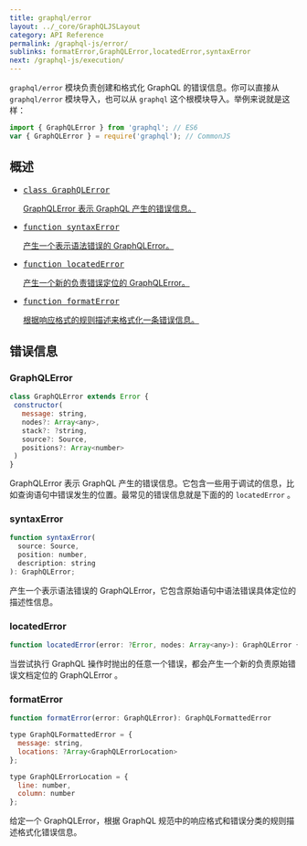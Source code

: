 ```yaml
---
title: graphql/error
layout: ../_core/GraphQLJSLayout
category: API Reference
permalink: /graphql-js/error/
sublinks: formatError,GraphQLError,locatedError,syntaxError
next: /graphql-js/execution/
---
```


`graphql/error` 模块负责创建和格式化 GraphQL 的错误信息。你可以直接从 `graphql/error` 模块导入，也可以从 `graphql` 这个根模块导入。举例来说就是这样：

```js
import { GraphQLError } from 'graphql'; // ES6
var { GraphQLError } = require('graphql'); // CommonJS
```

## 概述

<ul class="apiIndex">
  <li>
    <a href="#graphqlerror">
      <pre>class GraphQLError</pre>
      GraphQLError 表示 GraphQL 产生的错误信息。
    </a>
  </li>
  <li>
    <a href="#syntaxerror">
      <pre>function syntaxError</pre>
      产生一个表示语法错误的 GraphQLError。
    </a>
  </li>
  <li>
    <a href="#locatedError">
      <pre>function locatedError</pre>
      产生一个新的负责错误定位的 GraphQLError。
    </a>
  </li>
  <li>
    <a href="#formaterror">
      <pre>function formatError</pre>
      根据响应格式的规则描述来格式化一条错误信息。
    </a>
  </li>
</ul>

## 错误信息

### GraphQLError

```js
class GraphQLError extends Error {
 constructor(
   message: string,
   nodes?: Array<any>,
   stack?: ?string,
   source?: Source,
   positions?: Array<number>
 )
}
```

GraphQLError 表示 GraphQL 产生的错误信息。它包含一些用于调试的信息，比如查询语句中错误发生的位置。最常见的错误信息就是下面的的 `locatedError` 。

### syntaxError

```js
function syntaxError(
  source: Source,
  position: number,
  description: string
): GraphQLError;
```

产生一个表示语法错误的 GraphQLError，它包含原始语句中语法错误具体定位的描述性信息。

### locatedError

```js
function locatedError(error: ?Error, nodes: Array<any>): GraphQLError {
```

当尝试执行 GraphQL 操作时抛出的任意一个错误，都会产生一个新的负责原始错误文档定位的 GraphQLError 。

### formatError

```js
function formatError(error: GraphQLError): GraphQLFormattedError

type GraphQLFormattedError = {
  message: string,
  locations: ?Array<GraphQLErrorLocation>
};

type GraphQLErrorLocation = {
  line: number,
  column: number
};
```

给定一个 GraphQLError，根据 GraphQL 规范中的响应格式和错误分类的规则描述格式化错误信息。
